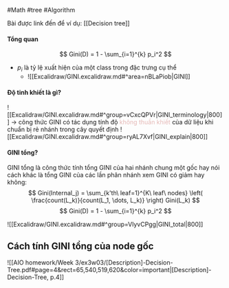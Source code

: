 #Math #tree #Algorithm 

Bài được link đến để ví dụ: [[Decision tree]]

#### Tổng quan
$$ Gini(D) = 1 - \sum_{i=1}^{k} p_i^2 $$
- $p_i$ là tỷ lệ xuất hiện của một class trong đặc trưng cụ thể
	- ![[Excalidraw/GINI.excalidraw.md#^area=nBLaPiob|GINI]]
#### Độ tinh khiết là gì? 
![[Excalidraw/GINI.excalidraw.md#^group=vCxcQPVr|GINI_terminology|800]]
-> công thức GINI có tác dụng tính độ <font color="#e5b9b7">không thuần khiết </font>của dữ liệu khi chuẩn bị rẻ nhánh trong cây quyết định
![[Excalidraw/GINI.excalidraw.md#^group=ryAL7Xvf|GINI_explain|800]]

#### GINI tổng?
GINI tổng là công thức tính tổng GINI của hai nhánh chung một gốc hay nói cách khác là tổng GINI của các lần phân nhánh xem GINI có giảm hay không:
$$
Gini(Internal_j) = \sum_{k'th\ leaf=1}^{K\ leaf\ nodes} \left( \frac{count(L_k)}{count(L_1, \dots, L_k)} \right) Gini(L_k)
$$
$$ Gini(D) = 1 - \sum_{i=1}^{k} p_i^2 $$

![[Excalidraw/GINI.excalidraw.md#^group=VlyvCPgg|GINI_total|800]]

## Cách tính GINI tổng của node gốc

![[AIO homework/Week 3/ex3w03/[Description]-Decision-Tree.pdf#page=4&rect=65,540,519,620&color=important|[Description]-Decision-Tree, p.4]]